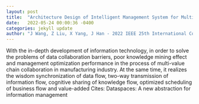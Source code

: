 ```yaml
---
layout: post
title:  "Architecture Design of Intelligent Management System for Multi-value Chain Collaborative Data Space"
date:   2022-05-24 00:00:36 -0400
categories: jekyll update
author: "J Wang, Z Liu, X Yang, J Han - 2022 IEEE 25th International Conference on , 2022"
---
```

With the in-depth development of information technology, in order to solve the problems of data collaboration barriers, poor knowledge mining effect and management optimization performance in the process of multi-value chain collaboration in manufacturing industry. At the same time, it realizes the wisdom synchronization of data flow, two-way transmission of information flow, cognitive sharing of knowledge flow, optimized scheduling of business flow and value-added  Cites: Dataspaces: A new abstraction for information management